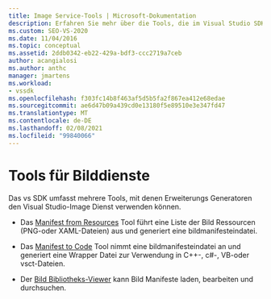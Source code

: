 ```yaml
---
title: Image Service-Tools | Microsoft-Dokumentation
description: Erfahren Sie mehr über die Tools, die im Visual Studio SDK bereitgestellt werden und Ihnen helfen, Erweiterungen mit dem Visual Studio-Image Dienst zu erstellen.
ms.custom: SEO-VS-2020
ms.date: 11/04/2016
ms.topic: conceptual
ms.assetid: 2ddb0342-eb22-429a-bdf3-ccc2719a7ceb
author: acangialosi
ms.author: anthc
manager: jmartens
ms.workload:
- vssdk
ms.openlocfilehash: f303fc14b8f463af5d5b5fa2f867ea412e68edae
ms.sourcegitcommit: ae6d47b09a439cd0e13180f5e89510e3e347fd47
ms.translationtype: MT
ms.contentlocale: de-DE
ms.lasthandoff: 02/08/2021
ms.locfileid: "99840066"
---
```

# <a name="image-service-tools"></a>Tools für Bilddienste
Das vs SDK umfasst mehrere Tools, mit denen Erweiterungs Generatoren den Visual Studio-Image Dienst verwenden können.

- Das [Manifest from Resources](../../extensibility/internals/manifest-from-resources.md) Tool führt eine Liste der Bild Ressourcen (PNG-oder XAML-Dateien) aus und generiert eine bildmanifesteindatei.

- Das [Manifest to Code](../../extensibility/internals/manifest-to-code.md) Tool nimmt eine bildmanifesteindatei an und generiert eine Wrapper Datei zur Verwendung in C++-, c#-, VB-oder vsct-Dateien.

- Der [Bild Bibliotheks-Viewer](../../extensibility/internals/image-library-viewer.md) kann Bild Manifeste laden, bearbeiten und durchsuchen.
